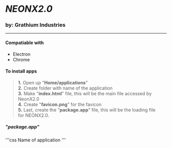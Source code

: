 # ___**__NEONX2.0__**___  
### by: **__Grathium Industries__**
---

#### Compatiable with
* Electron
* Chrome

#### To install apps
> **1.** Open up "__Home/applications__"  
> **2.** Create folder with name of the application  
> **3.** Make "__index.html__" file, this will be the main file accessed by NeonX2.0  
> **4.** Create "__favicon.png__" for the favicon  
> **5.** Last, create the "__package.app__" file, this will be the loading file  
>        for NEONX2.0.  

##### ___"__package.app__"___
'''css
Name of application
'''
